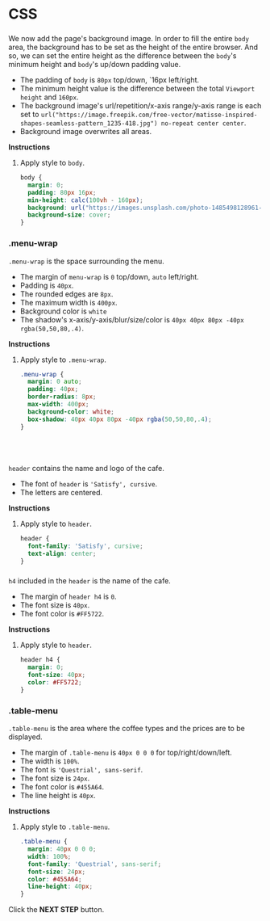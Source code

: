 # CSS
### <body>
We now add the page's background image. In order to fill the entire `body` area, the background has to be set as the height of the entire browser. And so, we can set the entire height as the difference between the `body`'s minimum height and `body`'s up/down padding value. 
* The padding of `body` is `80px` top/down, `16px left/right.
* The minimum height value is the difference between the total `Viewport height` and `160px`.
* The background image's url/repetition/x-axis range/y-axis range is each set to `url("https://image.freepik.com/free-vector/matisse-inspired-shapes-seamless-pattern_1235-418.jpg") no-repeat center center`.
* Background image overwrites all areas.


**Instructions**
1. Apply style to `body`.
    ```css
    body {
      margin: 0;
      padding: 80px 16px;
      min-height: calc(100vh - 160px);
      background: url("https://images.unsplash.com/photo-1485498128961-422168ba5f87?ixlib=rb-0.3.5&s=bb0e76f1949725c83131d875abaa0f1a&auto=format&fit=crop&w=2602&q=80") no-repeat center center;
      background-size: cover;
    }
    ```



### .menu-wrap
`.menu-wrap` is the space surrounding the menu.

* The margin of `menu-wrap` is `0` top/down, `auto` left/right.
* Padding is `40px`.
* The rounded edges are `8px`.
* The maximum width is `400px`.
* Background color is `white`
* The shadow's x-axis/y-axis/blur/size/color is  `40px 40px 80px -40px rgba(50,50,80,.4)`.



**Instructions**
1. Apply style to `.menu-wrap`.
    ```css
    .menu-wrap {
      margin: 0 auto;
      padding: 40px;
      border-radius: 8px;
      max-width: 400px;
      background-color: white;
      box-shadow: 40px 40px 80px -40px rgba(50,50,80,.4);
    }
    ```



### <header>
`header` contains the name and logo of the cafe.

* The font of `header` is `'Satisfy', cursive`.
* The letters are centered.

**Instructions**
1. Apply style to `header`.
    ```css
    header {
      font-family: 'Satisfy', cursive;
      text-align: center;
    }
    ```
    



### <h4> 

`h4` included in the `header` is the name of the cafe.

* The margin of `header h4` is `0`.
* The font size is `40px`.
* The font color is `#FF5722`.

**Instructions**
1. Apply style to `header`.
    ```css
    header h4 {
      margin: 0;
      font-size: 40px;
      color: #FF5722;
    }
    ```
    



### .table-menu

`.table-menu` is the area where the coffee types and the prices are to be displayed. 

* The margin of `.table-menu` is `40px 0 0 0` for top/right/down/left.
* The width is `100%`.
* The font is `'Questrial', sans-serif`.
* The font size is `24px`.
* The font color is `#455A64`.
* The line height is `40px`.


**Instructions**
1. Apply style to `.table-menu`.
    ```css
    .table-menu {
      margin: 40px 0 0 0;
      width: 100%;
      font-family: 'Questrial', sans-serif;
      font-size: 24px;
      color: #455A64;
      line-height: 40px;
    }
    ```



Click the **NEXT STEP** button.

